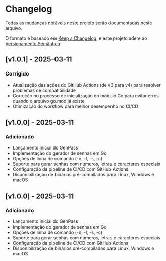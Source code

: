 # Changelog

Todas as mudanças notáveis neste projeto serão documentadas neste arquivo.

O formato é baseado em [Keep a Changelog](https://keepachangelog.com/pt-BR/1.0.0/),
e este projeto adere ao [Versionamento Semântico](https://semver.org/lang/pt-BR/).

## [v1.0.1] - 2025-03-11

### Corrigido
- Atualização das ações do GitHub Actions (de v3 para v4) para resolver problemas de compatibilidade
- Correção no processo de inicialização do módulo Go para evitar erros quando o arquivo go.mod já existe
- Otimização do workflow para melhor desempenho no CI/CD

## [v1.0.0] - 2025-03-11

### Adicionado
- Lançamento inicial do GenPass
- Implementação do gerador de senhas em Go
- Opções de linha de comando (-n, -l, -s, -c)
- Suporte para gerar senhas com números, letras e caracteres especiais
- Configuração da pipeline de CI/CD com GitHub Actions
- Disponibilização de binários pré-compilados para Linux, Windows e macOS

## [v1.0.0] - 2025-03-11

### Adicionado
- Lançamento inicial do GenPass
- Implementação do gerador de senhas em Go
- Opções de linha de comando (-n, -l, -s, -c)
- Suporte para gerar senhas com números, letras e caracteres especiais
- Configuração da pipeline de CI/CD com GitHub Actions
- Disponibilização de binários pré-compilados para Linux, Windows e macOS